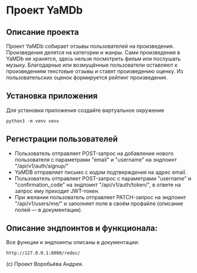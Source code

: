 ﻿# Проект YaMDb

## Описание проекта
Проект YaMDb собирает отзывы пользователей на произведения. Произведения
делятся на категории и жанры. Сами произведения в YaMDb не хранятся, здесь
нельзя посмотреть фильм или послушать музыку.
Благодарные или возмущённые пользователи оставляют к произведениям текстовые
отзывы и ставят произведению оценку. Из пользовательских оценок формируется
рейтинг произведения.

## Установка приложения
Для установки приложения создайте виртуальное окружение
```
python3 -m venv venv
```

## Регистрации пользователей
- Пользователь отправляет POST-запрос на добавление нового пользователя с
параметрами "email" и "username" на эндпоинт "/api/v1/auth/signup/"
- YaMDB отправляет письмо с кодом подтверждения на адрес email.
- Пользователь отправляет POST-запрос с параметрами "username" и
"confirmation_code" на эндпоинт "/api/v1/auth/token/", в ответе на запрос ему
приходит JWT-токен.
- При желании пользователь отправляет PATCH-запрос на эндпоинт
"/api/v1/users/me/" и заполняет поля в своём профайле (описание полей — в
документации).

## Описание эндпоинтов и функционала:
Все функции и эндпоинты описаны в документации:
```
http://127.0.0.1:8000/redoc/
```

(с) Проект Воробьёва Андрея.
